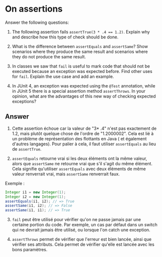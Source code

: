 # On assertions

Answer the following questions:

1. The following assertion fails `assertTrue(3 * .4 == 1.2)`. Explain why and describe how this type of check should be done.

2. What is the difference between `assertEquals` and `assertSame`? Show scenarios where they produce the same result and scenarios where they do not produce the same result.

3. In classes we saw that `fail` is useful to mark code that should not be executed because an exception was expected before. Find other uses for `fail`. Explain the use case and add an example.

4. In JUnit 4, an exception was expected using the `@Test` annotation, while in JUnit 5 there is a special assertion method `assertThrows`. In your opinion, what are the advantages of this new way of checking expected exceptions?

## Answer

1. Cette assertion échoue car la valeur de "3* .4" n'est pas exactement de 1.2, mais plutôt quelque chose de l'ordre de "1.2000002". Cela est lié à un problème de représentation des flottants en Java ( et également d'autres langages). Pour palier à cela, il faut utiliser `assertEquals` au lieu de `assertTrue`.

2. ``assertEquals`` retourne vrai si les deux éléments ont la même valeur, alors que ``assertSame`` ne retourne vrai que s'il s'agit du même élément. Cela signifie qu'utiliser ``assertEquals`` avec deux éléments de même valeur renverrait vrai, mais `assertSame` renverrait faux.

Exemple :
```java
Integer i1 = new Integer(1);
Integer i2 = new Integer(1);
assertEquals(i1, i2); // => True
assertSame(i1, i2); // => False
assertSame(i1, i1); // => True
```

3. `fail` peut être utilisé pour vérifier qu'on ne passe jamais par une certaine portion du code. Par exemple, un cas par défaut dans un switch qui ne devrait jamais être utilisé, ou lorsque l'on catch une exception.

4. ``assertThrows`` permet de vérifier que l'erreur est bien lancée, ainsi que vérifier ses attributs. Cela permet de vérifier qu'elle est lancée avec les bons paramètres.